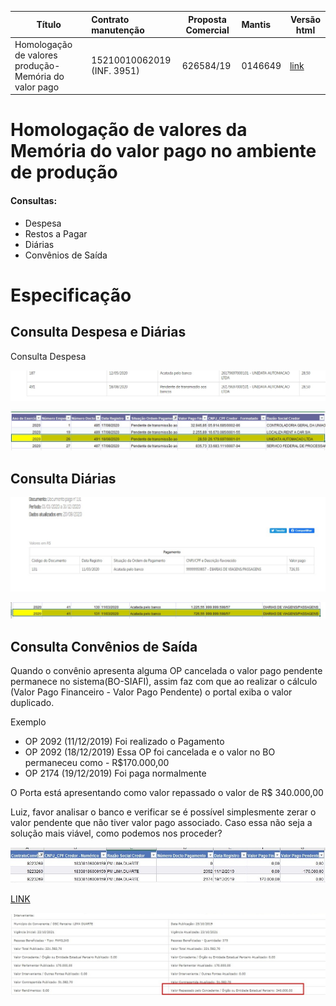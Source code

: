 
|Título| Contrato manutenção |Proposta Comercial| Mantis |Versão html
| -|:-| -|:-| -|
| Homologação de valores produção- Memória do valor pago| 15210010062019 (INF. 3951)| 626584/19|0146649| [link]()|

# Homologação de valores da Memória do valor pago no ambiente de produção

#### Consultas:
* Despesa
* Restos a Pagar
* Diárias
* Convênios de Saída

# Especificação

## Consulta Despesa e Diárias

<div class="alert alert-success">

Consulta Despesa

![](static/producao-op-despesa.jpg)

![](static/producao-op-despesa491.jpg)

</div>


<div class="alert alert-success">

Consulta Diárias
--
![](static/producao-op-diaria.jpg)

![](static/producao-op-diaria131.jpg)



</div>


## Consulta Convênios de Saída

<div class="alert alert-danger">

Quando o convênio apresenta alguma OP cancelada o valor pago pendente permanece no sistema(BO-SIAFI), assim faz com que ao realizar o cálculo (Valor Pago Financeiro - Valor Pago Pendente) o portal exiba o valor duplicado.

Exemplo  
* OP 2092 (11/12/2019) Foi realizado o Pagamento  
* OP 2092 (18/12/2019) Essa OP foi cancelada e o valor no BO permaneceu como - R$170.000,00  
* OP 2174 (19/12/2019) Foi paga normalmente

O Porta está apresentando como valor repassado o valor de R$ 340.000,00

Luiz, favor analisar o banco e verificar se é possível simplesmente zerar o valor pendente que não tiver valor pago associado. Caso essa não seja a solução mais viável, como podemos nos proceder?


![](static/producao-convenio-bo.jpg)


[LINK](http://transparencia.mg.gov.br/convenios/convenios-de-saida/convenios-conslivre-detalhesconv/2019/01-01-2019/31-12-2019/55767)

![](static/producao-convenio-portal.jpg)

</div>
